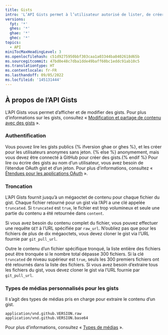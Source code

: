 ```yaml
---
title: Gists
intro: 'L’API Gists permet à l’utilisateur autorisé de lister, de créer, de mettre à jour et de supprimer les gists publics sur GitHub.'
versions:
  fpt: '*'
  ghes: '*'
  ghae: '*'
  ghec: '*'
topics:
  - API
miniTocMaxHeadingLevel: 3
ms.openlocfilehash: c51d9275950bbf303caa1a03344ba8402618d65b
ms.sourcegitcommit: 47bd0e48c7dba1dde49baff60bc1eddc91ab10c5
ms.translationtype: HT
ms.contentlocale: fr-FR
ms.lasthandoff: 09/05/2022
ms.locfileid: '145131444'
---
```

## À propos de l’API Gists

L’API Gists vous permet d’afficher et de modifier des gists. Pour plus d’informations sur les gists, consultez « [Modification et partage de contenu avec des gists](/get-started/writing-on-github/editing-and-sharing-content-with-gists) ».

### Authentification

Vous pouvez lire les gists publics {% ifversion ghae or ghes %}, et les créer pour les utilisateurs anonymes sans jeton. {% else %} anonymement, mais vous devez être connecté à GitHub pour créer des gists.{% endif %} Pour lire ou écrire des gists au nom d’un utilisateur, vous avez besoin de l’étendue OAuth gist et d’un jeton. Pour plus d’informations, consultez « [Étendues pour les applications OAuth](/developers/apps/scopes-for-oauth-apps) ».

<!-- When an OAuth client does not have the gists scope, the API will return a 404 "Not Found" response regardless of the validity of the credentials. The API will return a 401 "Bad credentials" response if the gists scope was given to the application but the credentials are invalid. -->

### Troncation

L’API Gists fournit jusqu’à un mégaoctet de contenu pour chaque fichier du gist. Chaque fichier retourné pour un gist via l’API a une clé appelée `truncated`. Si `truncated` est `true`, le fichier est trop volumineux et seule une partie du contenu a été retournée dans `content`.

Si vous avez besoin du contenu complet du fichier, vous pouvez effectuer une requête `GET` à l’URL spécifiée par `raw_url`. N’oubliez pas que pour les fichiers de plus de dix mégaoctets, vous devez cloner le gist via l’URL fournie par `git_pull_url`.

Outre le contenu d’un fichier spécifique tronqué, la liste entière des fichiers peut être tronquée si le nombre total dépasse 300 fichiers. Si la clé `truncated` de niveau supérieur est `true`, seuls les 300 premiers fichiers ont été retournés dans la liste des fichiers. Si vous avez besoin d’extraire tous les fichiers du gist, vous devez cloner le gist via l’URL fournie par `git_pull_url`.

### Types de médias personnalisés pour les gists

Il s’agit des types de médias pris en charge pour extraire le contenu d’un gist.

    application/vnd.github.VERSION.raw
    application/vnd.github.VERSION.base64

Pour plus d’informations, consultez « [Types de médias](/rest/overview/media-types) ».
